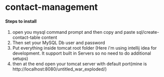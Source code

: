 # contact-management

#### Steps to install

1. open you mysql command prompt and then copy and paste sql/create-contact-table content
2. Then set your MySQL Db user and password 
3. Put everything inside tomcat root folder (Here i'm using intellij idea for development. It support built in Servers so no need to do additional setups)
4. then at the end open your tomcat server with default port(mine is http://localhost:8080/untitled_war_exploded/)